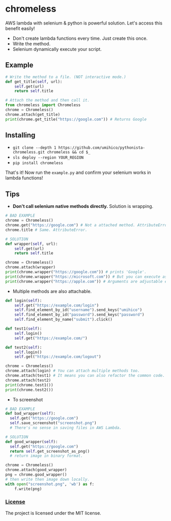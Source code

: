 # chromeless

AWS lambda with selenium & python is powerful solution.
Let's access this benefit easily!

- Don't create lambda functions every time. Just create this once.
- Write the method.
- Selenium dynamically execute your script.

## Example

```python
# Write the method to a file. (NOT interactive mode.)
def get_title(self, url):
    self.get(url)
    return self.title

# Attach the method and then call it.
from chromeless import Chromeless
chrome = Chromeless()
chrome.attach(get_title)
print(chrome.get_title("https://google.com")) # Returns Google
```

## Installing

- `git clone --depth 1 https://github.com/umihico/pythonista-chromeless.git chromeless && cd $_`
- `sls deploy --region YOUR_REGION`
- `pip install chromeless`

That's it! Now run the `example.py` and confirm your selenium works in lambda functions!

## Tips

- **Don't call selenium native methods directly.** Solution is wrapping.

```python
# BAD EXAMPLE
chrome = Chromeless()
chrome.get("https://google.com") # Not a attached method. AttributeError will be raised.
chrome.title # Same. AttributeError.

# SOLUTION
def wrapper(self, url):
    self.get(url)
    return self.title

chrome = Chromeless()
chrome.attach(wrapper)
print(chrome.wrapper("https://google.com")) # prints 'Google'.
print(chrome.wrapper("https://microsoft.com")) # But you can execute as many times as you want.
print(chrome.wrapper("https://apple.com")) # Arguments are adjustable each time.
```

- Multiple methods are also attachable.

```python
def login(self):
    self.get("https://example.com/login")
    self.find_element_by_id("username").send_keys("umihico")
    self.find_element_by_id("password").send_keys("password")
    self.find_element_by_name("submit").click()

def test1(self):
    self.login()
    self.get("https://example.com/")

def test2(self):
    self.login()
    self.get("https://example.com/logout")

chrome = Chromeless()
chrome.attach(login) # You can attach multiple methods too.
chrome.attach(test1) # It means you can also refactor the common code.
chrome.attach(test2)
print(chrome.test1())
print(chrome.test2())
```

- To screenshot

```python
# BAD EXAMPLE
def bad_wrapper(self):
  self.get("https://google.com")
  self.save_screenshot("screenshot.png")
  # There's no sense in saving files in AWS Lambda.

# SOLUTION
def good_wrapper(self):
  self.get("https://google.com")
  return self.get_screenshot_as_png()
  # return image in binary format.

chrome = Chromeless()
chrome.attach(good_wrapper)
png = chrome.good_wrapper()
# then write then image down locally.
with open("screenshot.png", 'wb') as f:
    f.write(png)

```

### [License](https://github.com/umihico/pythonista-chromeless/blob/master/LICENSE)

The project is licensed under the MIT license.
